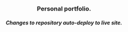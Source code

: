 <h3 align="center">Personal portfolio.</h3>
<h5 align="center">Changes to repository auto-deploy to live site.</h5>
</br></br>

